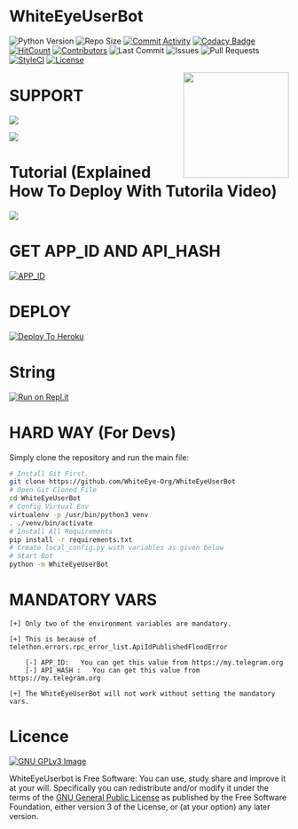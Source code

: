 # WhiteEyeUserBot
![Python Version](https://img.shields.io/badge/Python-v3.8-blue)
![Repo Size](https://img.shields.io/github/repo-size/WhiteEye-Org/WhiteEyeUserBot)
[![Commit Activity](https://img.shields.io/github/commit-activity/w/WhiteEye-Org/WhiteEyeUserBot)](https://github.com/WhiteEye-Org/WhiteEyeUserBot/pulse)
[![Codacy Badge](https://api.codacy.com/project/badge/Grade/b10d40c60fc549299eeb7bda1c7501aa)](https://app.codacy.com/manual/WhiteEye-Org/WhiteEyeUserBot?utm_source=github.com&utm_medium=referral&utm_content=athphane/userbot&utm_campaign=Badge_Grade_Settings)
[![HitCount](http://hits.dwyl.com/WhiteEye-Org/WhiteEyeUserBot.svg)](http://hits.dwyl.com/WhiteEye-Org/WhiteEyeUserBot)
[![Contributors](https://img.shields.io/github/contributors/WhiteEye-Org/WhiteEyeUserBot)](https://github.com/WhiteEye-Org/WhiteEyeUserBot/graphs/contributors)
![Last Commit](https://img.shields.io/github/last-commit/WhiteEye-Org/WhiteEyeUserBot/master)
![Issues](https://img.shields.io/github/issues/WhiteEye-Org/WhiteEyeUserBot)
![Pull Requests](https://img.shields.io/github/issues-pr/WhiteEye-Org/WhiteEyeUserBot)
[![StyleCI](https://github.styleci.io/repos/216083990/shield?branch=master)](https://github.styleci.io/repos/216083990)
[![License](https://img.shields.io/github/license/WhiteEye-Org/WhiteEyeUserBot)](LICENSE)

<img src="https://telegra.ph/file/28d9b7eb6ef941325bc64.jpg" width="190" align="right">





# SUPPORT

<a href="https://t.me/Whiteeyedevs"><img src="https://img.shields.io/badge/Join-Telegram%20Channel-red.svg?logo=Telegram"></a>

<a href="https://t.me/WhiteEyeDevs"><img src="https://img.shields.io/badge/Join-Telegram%20Group-blue.svg?logo=telegram"></a>



# Tutorial (Explained How To Deploy With Tutorila Video)

<a href="https://youtu.be/YztAfFPmmvI"><img src="https://img.shields.io/badge/How%20To-Deploy-red.svg?logo=Youtube"></a>







# GET APP_ID AND API_HASH

[![APP_ID](https://telegra.ph/file/71f07091512ebcdce11c9.png)](https://my.telegram.org/auth)







# DEPLOY

[![Deploy To Heroku](https://www.herokucdn.com/deploy/button.svg)](https://heroku.com/deploy?template=https://github.com/WhiteEye-Org/WhiteEyeUserBot)
# String

[![Run on Repl.it](https://telegra.ph/file/1b2ca5fd16997b21b4b41.jpg)](https://repl.it/@mrdayamzaidi/WhiteEyeUserbot)




# HARD WAY (For Devs)

Simply clone the repository and run the main file:
```sh
# Install Git First.
git clone https://github.com/WhiteEye-Org/WhiteEyeUserBot
# Open Git Cloned File
cd WhiteEyeUserBot
# Config Virtual Env
virtualenv -p /usr/bin/python3 venv
. ./venv/bin/activate
# Install All Requirements 
pip install -r requirements.txt
# Create local_config.py with variables as given below
# Start Bot 
python -m WhiteEyeUserBot
```








# MANDATORY VARS
```
[+] Only two of the environment variables are mandatory.

[+] This is because of telethon.errors.rpc_error_list.ApiIdPublishedFloodError

    [-] APP_ID:   You can get this value from https://my.telegram.org
    [-] API_HASH :   You can get this value from https://my.telegram.org
    
[+] The WhiteEyeUserBot will not work without setting the mandatory vars.
```







# Licence
[![GNU GPLv3 Image](https://www.gnu.org/graphics/gplv3-127x51.png)](http://www.gnu.org/licenses/gpl-3.0.en.html)  

WhiteEyeUserbot is Free Software: You can use, study share and improve it at your
will. Specifically you can redistribute and/or modify it under the terms of the
[GNU General Public License](https://www.gnu.org/licenses/gpl.html) as
published by the Free Software Foundation, either version 3 of the License, or
(at your option) any later version. 
